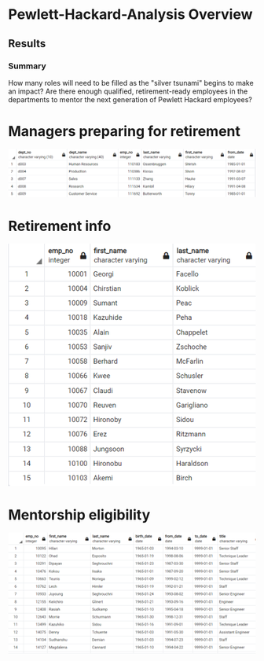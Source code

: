# Pewlett-Hackard-Analysis Overview
  
## Results
### Summary
  How many roles will need to be filled as the "silver tsunami" begins to make an impact?
Are there enough qualified, retirement-ready employees in the departments to mentor the next generation of Pewlett Hackard employees?
# Managers preparing for retirement
![](Resources/manager_info.png)
# Retirement info
![](Resources/retirement_info.png)
# Mentorship eligibility
![](Resources/mentorship.png)
